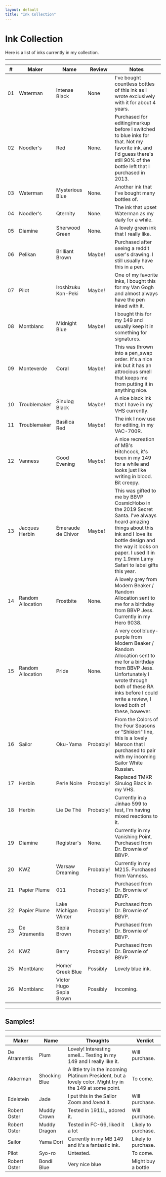 ```yaml
---
layout: default
title: "Ink Collection"
---
```


# Ink Collection

Here is a list of inks currently in my collection.

---

| # | Maker | Name | Review | Notes |
|---|-------|--------|---------|---------|
| 01 | Waterman | Intense Black | None | I've bought countless bottles of this ink as I wrote exclusively with it for about 4 years. |
| 02 | Noodler's | Red | None. | Purchased for editing/markup before I switched to blue inks for that.  Not my favorite ink, and I'd guess there's still 90% of the bottle left that I purchased in 2013. |
| 03 | Waterman | Mysterious Blue | None. | Another ink that I've bought many bottles of. |
| 04 | Noodler's | Qternity | None. | The ink that upset Waterman as my daily for a while. |
| 05 | Diamine | Sherwood Green | None. | A lovely green ink that I really like. |
| 06 | Pelikan | Brilliant Brown | Maybe! | Purchased after seeing a reddit user's drawing.  I still usually have this in a pen. |
| 07 | Pilot | Iroshizuku Kon-Peki | Maybe! | One of my favorite inks, I bought this for my Van Gogh and almost always have the pen inked with it. |
| 08 | Montblanc | Midnight Blue | Maybe! | I bought this for my 149 and usually keep it in something for signatures. |
| 09 | Monteverde | Coral | Maybe! | This was thrown into a pen_swap order.  It's a nice ink but it has an attrocious smell that keeps me from putting it in anything nice. |
| 10 | Troublemaker | Sinulog Black | Maybe! | A nice black ink that I have in my VHS currently. |
| 11 | Troublemaker | Basilica Red | Maybe! | The ink I now use for editing, in my VAC-700R. |
| 12 | Vanness | Good Evening | Maybe! | A nice recreation of MB's Hitchcock, it's been in my 149 for a while and looks just like writing in blood.  Bit creepy. |
| 13 | Jacques Herbin | Émeraude de Chivor | Maybe! | This was gifted to me by BBVP CosmicHobo in the 2019 Secret Santa.  I've always heard amazing things about this ink and I love its bottle design and the way it looks on paper.  I used it in my 1.9mm Lamy Safari to label gifts this year. |
| 14 | Random Allocation | Frostbite | None. | A lovely grey from Modern Beaker / Random Allocation sent to me for a birthday from BBVP Jess.  Currently in my Hero 9038. |
| 15 | Random Allocation | Pride | None. | A very cool bluey-purple from Modern Beaker / Random Allocation sent to me for a birthday from BBVP Jess.  Unfortunately I wrote through both of these RA inks before I could write a review, I loved both of these, however. |
| 16 | Sailor | Oku-Yama | Probably! | From the Colors of the Four Seasons or "Shikiori" line, this is a lovely Maroon that I purchased to pair with my incoming Sailor White Russian. |
| 17 | Herbin | Perle Noire | Probably! | Replaced TMKR Sinulog Black in my VHS. |
| 18 | Herbin | Lie De Thé | Probably! | Currently in a Jinhao 599 to test, I'm having mixed reactions to it. |
| 19 | Diamine | Registrar's | None. | Currently in my Vanishing Point.  Purchased from Dr. Brownie of BBVP. |
| 20 | KWZ | Warsaw Dreaming | Probably! | Currently in my M215.  Purchased from Vanness. |
| 21 | Papier Plume | 011 | Probably! | Purchased from Dr. Brownie of BBVP. |
| 22 | Papier Plume | Lake Michigan Winter | Probably! |  Purchased from Dr. Brownie of BBVP. |
| 23 | De Atramentis | Sepia Brown | Probably! | Purchased from Dr. Brownie of BBVP. |
| 24 | KWZ | Berry | Probably! |  Purchased from Dr. Brownie of BBVP. |
| 25 | Montblanc | Homer Greek Blue | Possibly | Lovely blue ink. |
| 26 | Montblanc | Victor Hugo Sepia Brown | Possibly | Incoming. |

---

## Samples!

---

| Maker | Name | Thoughts | Verdict |
|-------|--------|---------|---------|
| De Atramentis | Plum | Lovely!  Interesting smell... Testing in my 149 and I really like it. | Will purchase. |
| Akkerman | Shocking Blue | A little try in the incoming Platinum President, but a lovely color.  Might try in the 149 at some point. | To come. |
| Edelstein | Jade | I put this in the Sailor Zoom and *loved* it. | Will purchase. |
| Robert Oster | Muddy Crown | Tested in 1911L, adored it. | Will purchase. |
| Robert Oster | Muddy Dragon | Tested in FC-66, liked it a lot | Likely to purchase. |
| Sailor | Yama Dori | Currently in my MB 149 and it's a fantastic ink. | Likely to purchase. |
| Pilot | Syo-ro | Untested. | To come. |
| Robert Oster | Bondi Blue | Very nice blue | Might buy a bottle |
